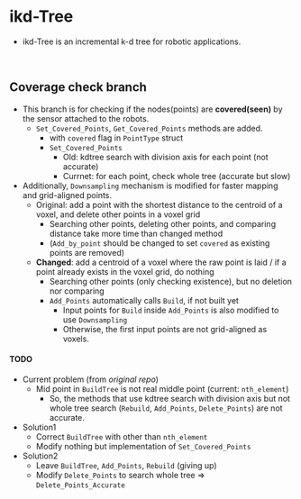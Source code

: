 # ikd-Tree
+ ikd-Tree is an incremental k-d tree for robotic applications.

<br>

## Coverage check branch
+ This branch is for checking if the nodes(points) are **covered(seen)** by the sensor attached to the robots.
	+ `Set_Covered_Points`, `Get_Covered_Points` methods are added.
		+ with `covered` flag in `PointType` struct
		+ `Set_Covered_Points`
			+ Old: kdtree search with division axis for each point (not accurate)
			+ Currnet: for each point, check whole tree (accurate but slow)
+ Additionally, `Downsampling` mechanism is modified for faster mapping and grid-aligned points.
	+ Original: add a point with the shortest distance to the centroid of a voxel, and delete other points in a voxel grid
		+ Searching other points, deleting other points, and comparing distance take more time than changed method
	  + (`Add_by_point` should be changed to set `covered` as existing points are removed)
	+ **Changed**: add a centroid of a voxel where the raw point is laid / if a point already exists in the voxel grid, do nothing
		+ Searching other points (only checking existence), but no deletion nor comparing
		+ `Add_Points` automatically calls `Build`, if not built yet
			+ Input points for `Build` inside `Add_Points` is also modified to use `Downsampling`
			+ Otherwise, the first input points are not grid-aligned as voxels.

#### TODO
+ Current problem (from *original repo*)
	+ Mid point in `BuildTree` is not real middle point (current: `nth_element`)
		+ So, the methods that use kdtree search with division axis but not whole tree search (`Rebuild`, `Add_Points`, `Delete_Points`) are not accurate.
+ Solution1
	+ Correct `BuildTree` with other than `nth_element`
	+ Modify nothing but implementation of `Set_Covered_Points`
+ Solution2
	+ Leave `BuildTree`, `Add_Points`, `Rebuild` (giving up)
	+ Modify `Delete_Points` to search whole tree => `Delete_Points_Accurate`
